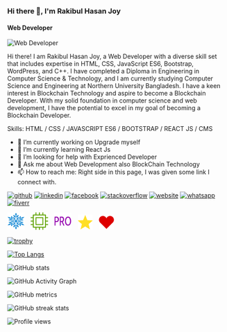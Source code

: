 ### Hi there 👋, I'm Rakibul Hasan Joy
#### Web Developer
![Web Developer](https://www.webskittersacademy.in/wp-content/uploads/2015/08/Web-Developer-skill-825x469.jpg)

Hi there! I am Rakibul Hasan Joy, a Web Developer with a diverse skill set that includes expertise in HTML, CSS, JavaScript ES6, Bootstrap, WordPress, and C++. I have completed a Diploma in Engineering in Computer Science & Technology, and I am currently studying Computer Science and Engineering at Northern University Bangladesh. I have a keen interest in Blockchain Technology and aspire to become a Blockchain Developer. With my solid foundation in computer science and web development, I have the potential to excel in my goal of becoming a Blockchain Developer.

Skills: HTML / CSS / JAVASCRIPT ES6 / BOOTSTRAP / REACT JS / CMS

- 🔭 I’m currently working on  Upgrade myself 
- 🌱 I’m currently learning React Js 
- 🤔 I’m looking for help with Exprienced Developer 
- 💬 Ask me about Web Development also BlockChain Technology 
- 📫 How to reach me: Right side in this page, I was given some link I connect with. 


[<img src='https://cdn.jsdelivr.net/npm/simple-icons@3.0.1/icons/github.svg' alt='github' height='40'>](https://github.com/rhjoy-git)  [<img src='https://cdn.jsdelivr.net/npm/simple-icons@3.0.1/icons/linkedin.svg' alt='linkedin' height='40'>](https://www.linkedin.com/in/https://www.linkedin.com/in/iamrakibulhasanjoy//)  [<img src='https://cdn.jsdelivr.net/npm/simple-icons@3.0.1/icons/facebook.svg' alt='facebook' height='40'>](https://www.facebook.com/https://www.facebook.com/iam.RakibulHasanJoy)  [<img src='https://cdn.jsdelivr.net/npm/simple-icons@3.0.1/icons/stackoverflow.svg' alt='stackoverflow' height='40'>](https://stackoverflow.com/users/20961714)  [<img src='https://cdn.jsdelivr.net/npm/simple-icons@3.0.1/icons/icloud.svg' alt='website' height='40'>](https://github.com/rhjoy-git/rhjoy-git-portfolio.io)  [<img src='https://cdn.jsdelivr.net/npm/simple-icons@3.0.1/icons/whatsapp.svg' alt='whatsapp' height='40'>](https://wa.me/+8801714532308)  [<img src='https://cdn.jsdelivr.net/npm/simple-icons@3.0.1/icons/fiverr.svg' alt='fiverr' height='40'>](https://www.fiverr.com/rakibulhasan995)  

<a href='https://archiveprogram.github.com/'><img src='https://raw.githubusercontent.com/acervenky/animated-github-badges/master/assets/acbadge.gif' width='40' height='40'></a> <a href='https://docs.github.com/en/developers'><img src='https://raw.githubusercontent.com/acervenky/animated-github-badges/master/assets/devbadge.gif' width='40' height='40'></a> <a href='https://github.com/pricing'><img src='https://raw.githubusercontent.com/acervenky/animated-github-badges/master/assets/pro.gif' width='40' height='40'></a> <a href='https://stars.github.com/'><img src='https://raw.githubusercontent.com/acervenky/animated-github-badges/master/assets/starbadge.gif' width='35' height='35'></a> <a href='https://docs.github.com/en/github/supporting-the-open-source-community-with-github-sponsors'><img src='https://raw.githubusercontent.com/acervenky/animated-github-badges/master/assets/sponsorbadge.gif' width='35' height='35'></a> 

[![trophy](https://github-profile-trophy.vercel.app/?username=rhjoy-git)](https://github.com/ryo-ma/github-profile-trophy)

[![Top Langs](https://github-readme-stats.vercel.app/api/top-langs/?username=rhjoy-git)](https://github.com/anuraghazra/github-readme-stats)

![GitHub stats](https://github-readme-stats.vercel.app/api?username=rhjoy-git&show_icons=true&count_private=true)  

![GitHub Activity Graph](https://activity-graph.herokuapp.com/graph?username=rhjoy-git)  

![GitHub metrics](https://metrics.lecoq.io/rhjoy-git)  

![GitHub streak stats](https://streak-stats.demolab.com/?user=rhjoy-git)  

![Profile views](https://gpvc.arturio.dev/rhjoy-git)  

